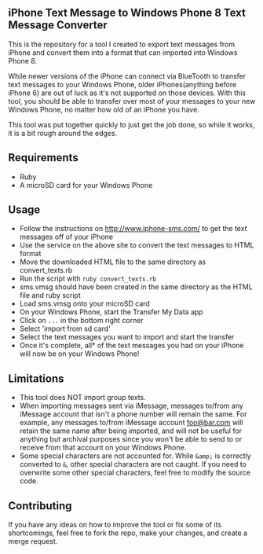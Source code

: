 iPhone Text Message to Windows Phone 8 Text Message Converter
--
This is the repository for a tool I created to export text messages from iPhone and convert them into a format that can imported into Windows Phone 8.

While newer versions of the iPhone can connect via BlueTooth to transfer text messages to your Windows Phone,
older iPhones(anything before iPhone 6) are out of luck as it's not supported on those devices. With this tool, you should be able to transfer over most of your messages to your
new Windows Phone, no matter how old of an iPhone you have.

This tool was put together quickly to just get the job done, so while it works, it is a bit rough around the edges.

Requirements
--
* Ruby
* A microSD card for your Windows Phone

Usage
--
* Follow the instructions on http://www.iphone-sms.com/ to get the text messages off of your iPhone
* Use the service on the above site to convert the text messages to HTML format
* Move the downloaded HTML file to the same directory as convert_texts.rb
* Run the script with ```ruby convert_texts.rb```
* sms.vmsg should have been created in the same directory as the HTML file and ruby script
* Load sms.vmsg onto your microSD card
* On your Windows Phone, start the  Transfer My Data app
* Click on ```...``` in the bottom right corner
* Select 'import from sd card'
* Select the text messages you want to import and start the transfer
* Once it's complete, all* of the text messages you had on your iPhone will now be on your Windows Phone!

Limitations
--
* This tool does NOT import group texts.
* When importing messages sent via iMessage, messages to/from any iMessage account that isn't a phone number will remain the same.
For example, any messages to/from iMessage account foo@bar.com will retain the same name after being imported, and will not be useful for anything
but archival purposes since you won't be able to send to or receive from that account on your Windows Phone.
* Some special characters are not accounted for. While `&amp;` is correctly converted to `&`, other special characters are not caught.
If you need to overwrite some other special characters, feel free to modify the source code.

Contributing
--
If you have any ideas on how to improve the tool or fix some of its shortcomings, feel free to fork the repo, make your changes, and create a merge request.
